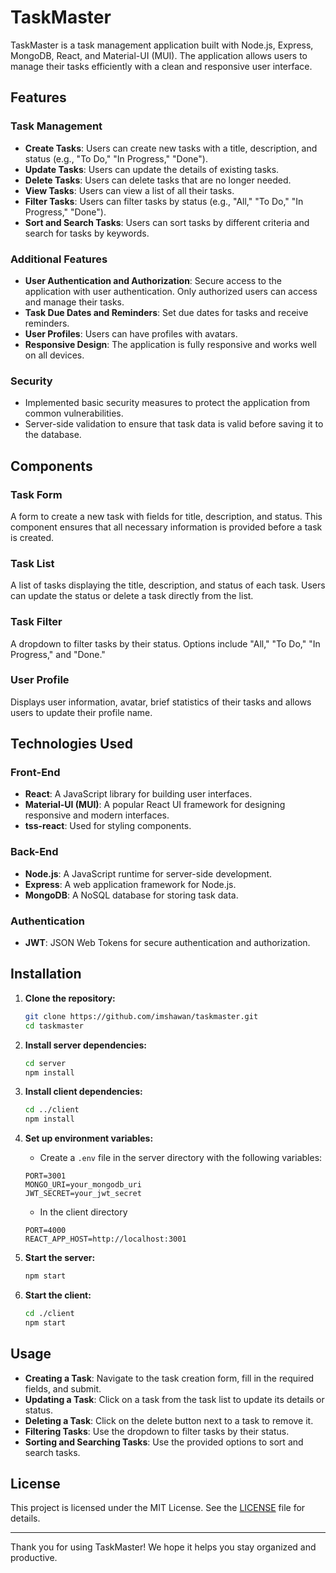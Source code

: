 # TaskMaster

TaskMaster is a task management application built with Node.js, Express, MongoDB, React, and Material-UI (MUI). The application allows users to manage their tasks efficiently with a clean and responsive user interface.

## Features

### Task Management
- **Create Tasks**: Users can create new tasks with a title, description, and status (e.g., "To Do," "In Progress," "Done").
- **Update Tasks**: Users can update the details of existing tasks.
- **Delete Tasks**: Users can delete tasks that are no longer needed.
- **View Tasks**: Users can view a list of all their tasks.
- **Filter Tasks**: Users can filter tasks by status (e.g., "All," "To Do," "In Progress," "Done").
- **Sort and Search Tasks**: Users can sort tasks by different criteria and search for tasks by keywords.

### Additional Features
- **User Authentication and Authorization**: Secure access to the application with user authentication. Only authorized users can access and manage their tasks.
- **Task Due Dates and Reminders**: Set due dates for tasks and receive reminders.
- **User Profiles**: Users can have profiles with avatars.
- **Responsive Design**: The application is fully responsive and works well on all devices.

### Security
- Implemented basic security measures to protect the application from common vulnerabilities.
- Server-side validation to ensure that task data is valid before saving it to the database.

## Components

### Task Form
A form to create a new task with fields for title, description, and status. This component ensures that all necessary information is provided before a task is created.

### Task List
A list of tasks displaying the title, description, and status of each task. Users can update the status or delete a task directly from the list.

### Task Filter
A dropdown to filter tasks by their status. Options include "All," "To Do," "In Progress," and "Done."

### User Profile
Displays user information, avatar, brief statistics of their tasks and allows users to update their profile name.

## Technologies Used

### Front-End
- **React**: A JavaScript library for building user interfaces.
- **Material-UI (MUI)**: A popular React UI framework for designing responsive and modern interfaces.
- **tss-react**: Used for styling components.

### Back-End
- **Node.js**: A JavaScript runtime for server-side development.
- **Express**: A web application framework for Node.js.
- **MongoDB**: A NoSQL database for storing task data.

### Authentication
- **JWT**: JSON Web Tokens for secure authentication and authorization.

## Installation

1. **Clone the repository:**
   ```bash
   git clone https://github.com/imshawan/taskmaster.git
   cd taskmaster
   ```

2. **Install server dependencies:**
   ```bash
   cd server
   npm install
   ```

3. **Install client dependencies:**
   ```bash
   cd ../client
   npm install
   ```

4. **Set up environment variables:**
   - Create a `.env` file in the server directory with the following variables:
   ```env
   PORT=3001
   MONGO_URI=your_mongodb_uri
   JWT_SECRET=your_jwt_secret
   ```
   - In the client directory
   ```env
   PORT=4000
   REACT_APP_HOST=http://localhost:3001
   ```

5. **Start the server:**
   ```bash
   npm start
   ```

6. **Start the client:**
   ```bash
   cd ./client
   npm start
   ```

## Usage

- **Creating a Task**: Navigate to the task creation form, fill in the required fields, and submit.
- **Updating a Task**: Click on a task from the task list to update its details or status.
- **Deleting a Task**: Click on the delete button next to a task to remove it.
- **Filtering Tasks**: Use the dropdown to filter tasks by their status.
- **Sorting and Searching Tasks**: Use the provided options to sort and search tasks.


## License

This project is licensed under the MIT License. See the [LICENSE](LICENSE) file for details.


---

Thank you for using TaskMaster! We hope it helps you stay organized and productive.